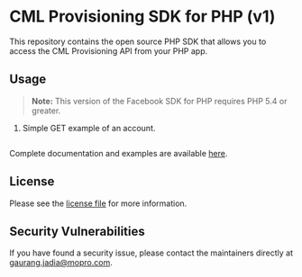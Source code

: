 # CML Provisioning SDK for PHP (v1)

This repository contains the open source PHP SDK that allows you to access the CML Provisioning API from your PHP app.

## Usage

> **Note:** This version of the Facebook SDK for PHP requires PHP 5.4 or greater.

1. Simple GET example of an account.

```php

```

Complete documentation and examples are available [here](https://docs.cml.ai/?version=latest).

## License

Please see the [license file](https://github.com/cml-ai/php-provisioning-sdk/blob/master/LICENSE) for more information.

## Security Vulnerabilities

If you have found a security issue, please contact the maintainers directly at [gaurang.jadia@mopro.com](mailto:gaurang.jadia@mopro.com).